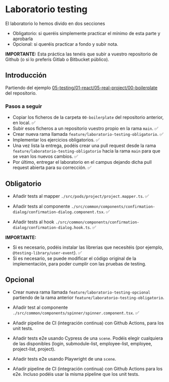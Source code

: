 # Laboratorio testing

El laboratorio lo hemos divido en dos secciones

- Obligatorio: si queréis simplemente practicar el mínimo de esta parte y aprobarla
- Opcional: si queréis practicar a fondo y subir nota.

**IMPORTANTE:** Esta práctica las tenéis que subir a vuestro repositorio de Github (o si lo preferís Gitlab o Bitbucket público).

## Introducción

Partiendo del ejemplo [05-testing/01-react/05-real-project/00-boilerplate](https://github.com/Lemoncode/master-frontend-lemoncode/tree/master/05-testing/01-react/05-real-project/00-boilerplate) del repositorio.

### Pasos a seguir

- Copiar los ficheros de la carpeta `00-boilerplate` del repositorio anterior, en local. ✅
- Subir esos ficheros a un repositorio vuestro propio en la rama `main`. ✅
- Crear nueva rama llamada `feature/laboratorio-testing-obligatorio`. ✅
- Implementar los ejercicios obligatorios. ✅
- Una vez lista la entrega, podéis crear una pull request desde la rama `feature/laboratorio-testing-obligatorio` hacia la rama `main` para que se vean los nuevos cambios. ✅
- Por último, entregar el laboratorio en el campus dejando dicha pull request abierta para su corrección. ✅

## Obligatorio

- Añadir tests al mapper `./src/pods/project/project.mapper.ts`. ✅

- Añadir tests al componente `./src/common/components/confirmation-dialog/confirmation-dialog.component.tsx`. ✅

- Añadir tests al hook `./src/common/components/confirmation-dialog/confirmation-dialog.hook.ts`. ✅

**IMPORTANTE:**

- Si es necesario, podéis instalar las librerias que necesitéis (por ejemplo, `@testing-library/user-event`). ✅
- Si es necesario, se puede modificar el código original de la implementación, para poder cumplir con las pruebas de testing.

## Opcional

- Crear nueva rama llamada `feature/laboratorio-testing-opcional` partiendo de la rama anterior `feature/laboratorio-testing-obligatorio`.

- Añadir test al componente `./src/common/components/spinner/spinner.component.tsx`. ✅

- Añadir pipeline de CI (integración continua) con Github Actions, para los unit tests.

- Añadir tests e2e usando Cypress de una `scene`. Podéis elegir cualquiera de las disponibles (login, submodule-list, employee-list, employee, project-list, project).

- Añadir tests e2e usando Playwright de una `scene`.

- Añadir pipeline de CI (integración continua) con Github Actions para los e2e. Incluso podéis usar la misma pipeline que los unit tests.
